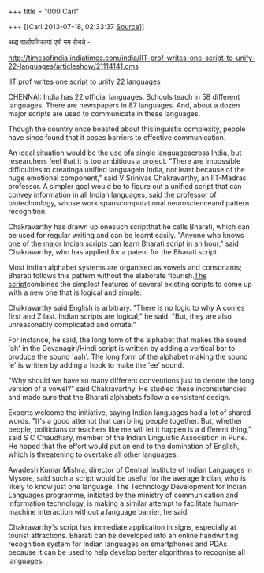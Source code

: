 +++
title = "000 Carl"

+++
[[Carl	2013-07-18, 02:33:37 [Source](https://groups.google.com/g/samskrita/c/W5NxvdlcqTM)]]



अद्य वार्तापत्रिकायां एषो मम रोचते -  

  

<http://timesofindia.indiatimes.com/india/IIT-prof-writes-one-script-to-unify-22-languages/articleshow/21114141.cms>  

  

IIT prof writes one script to unify 22 languages  

  

CHENNAI: India has 22 official languages. Schools teach in 58 different languages. There are newspapers in 87 languages. And, about a dozen major scripts are used to communicate in these languages.  
  
Though the country once boasted about thislinguistic complexity, people have since found that it poses barriers to effective communication.  
  
An ideal situation would be the use ofa single languageacross India, but researchers feel that it is too ambitious a project. "There are impossible difficulties to creatinga unified languagein India, not least because of the huge emotional component," said V Srinivas Chakravarthy, an IIT-Madras professor. A simpler goal would be to figure out a unified script that can convey information in all Indian languages, said the professor of biotechnology, whose work spanscomputational neuroscienceand pattern recognition.  
  
Chakravarthy has drawn up onesuch scriptthat he calls Bharati, which can be used for regular writing and can be learnt easily. "Anyone who knows one of the major Indian scripts can learn Bharati script in an hour," said Chakravarthy, who has applied for a patent for the Bharati script.  
  
Most Indian alphabet systems are organised as vowels and consonants; Bharati follows this pattern without the elaborate flourish.[The script](http://timesofindia.indiatimes.com/topic/The-Script)combines the simplest features of several existing scripts to come up with a new one that is logical and simple.  
  
Chakravarthy said English is arbitrary. "There is no logic to why A comes first and Z last. Indian scripts are logical," he said. "But, they are also unreasonably complicated and ornate."  
  
For instance, he said, the long form of the alphabet that makes the sound 'ah' in the Devanagiri/Hindi script is written by adding a vertical bar to produce the sound 'aah'. The long form of the alphabet making the sound 'e' is written by adding a hook to make the 'ee' sound.  
  
"Why should we have so many different conventions just to denote the long version of a vowel?" said Chakravarthy. He studied these inconsistencies and made sure that the Bharati alphabets follow a consistent design.  
  
Experts welcome the initiative, saying Indian languages had a lot of shared words. "It's a good attempt that can bring people together. But, whether people, politicians or teachers like me will let it happen is a different thing," said S C Chaudhary, member of the Indian Linguistic Association in Pune. He hoped that the effort would put an end to the domination of English, which is threatening to overtake all other languages.  
  
Awadesh Kumar Mishra, director of Central Institute of Indian Languages in Mysore, said such a script would be useful for the average Indian, who is likely to know just one language. The Technology Development for Indian Languages programme, initiated by the ministry of communication and information technology, is making a similar attempt to facilitate human-machine interaction without a language barrier, he said.  
  
Chakravarthy's script has immediate application in signs, especially at tourist attractions. Bharati can be developed into an online handwriting recognition system for Indian languages on smartphones and PDAs because it can be used to help develop better algorithms to recognise all languages.  

